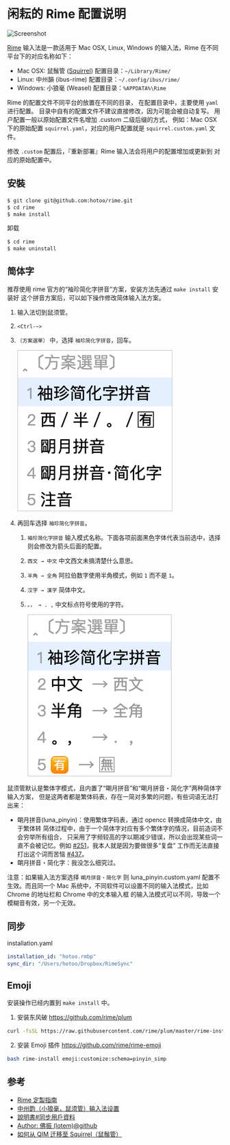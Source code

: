 
# 闲耘的 Rime 配置说明

![Screenshot](./screenshot.png)

[Rime](https://github.com/rime) 输入法是一款适用于 Mac OSX, Linux,
Windows 的输入法，Rime 在不同平台下的对应名称如下：

* Mac OSX: 鼠鬚管 ([Squirrel](https://github.com/rime/squirrel))
    配置目录：`~/Library/Rime/`
* Linux: 中州韻 (ibus-rime)
    配置目录：`~/.config/ibus/rime/`
* Windows: 小狼毫 (Weasel)
    配置目录：`%APPDATA%\Rime`

Rime 的配置文件不同平台的放置在不同的目录，
在配置目录中，主要使用 `yaml` 进行配置。
目录中自有的配置文件不建议直接修改，因为可能会被自动复写。
用户配置一般以原始配置文件名增加 .custom 二级后缀的方式，
例如：Mac OSX 下的原始配置 `squirrel.yaml`，对应的用户配置就是
`squirrel.custom.yaml` 文件。

修改 `.custom` 配置后，『重新部署』Rime 输入法会将用户的配置增加或更新到
对应的原始配置中。

## 安裝

```
$ git clone git@github.com:hotoo/rime.git
$ cd rime
$ make install
```

卸载

```
$ cd rime
$ make uninstall
```

## 简体字

推荐使用 rime 官方的“袖珍简化字拼音”方案，安装方法先通过 `make install` 安装好
这个拼音方案后，可以如下操作修改简体输入法方案。

1. 输入法切到鼠须管。
2. `<Ctrl-~>`
3. `〔方案選單〕` 中，选择 `袖珍简化字拼音`，回车。

    ![Image](assets/1.png)

4. 再回车选择 `袖珍简化字拼音`。
   1. `袖珍简化字拼音` 输入模式名称。下面各项前面黑色字体代表当前选中，选择则会修改为箭头后面的配置。
   2. `西文 → 中文` 中文西文未搞清楚什么意思。
   3. `半角 → 全角` 阿拉伯数字使用半角模式，例如 `1` 而不是 `1`。
   4. `汉字 → 漢字` 简体中文。
   5. `。， → . ,` 中文标点符号使用的字符。

       ![Image](assets/2.png)

鼠须管默认是繁体字模式，且内置了“朙月拼音”和“朙月拼音・简化字”两种简体字输入方案，
但是这两者都是繁体码表，存在一简对多繁的问题，有些词语无法打出来：

- 朙月拼音(luna_pinyin)：使用繁体字码表，通过 opencc 转换成简体中文，由于繁体转
  简体过程中，由于一个简体字对应有多个繁体字的情况，目前造词不会穷举所有组合，
  只采用了字频较高的字以期减少错误，所以会出现某些词一直不会被记忆。例如
  [#251](https://github.com/rime/librime/issues/251)，我本人就是因为要做很多“复盘”
  工作而无法直接打出这个词而苦恼 [#437](https://github.com/rime/squirrel/issues/437)。
- 朙月拼音・简化字：我没怎么细究过。

注意：如果输入法方案选择 `朙月拼音・简化字` 则 luna_pinyin.custom.yaml 配置不生效。而且同一个
Mac 系统中，不同软件可以设置不同的输入法模式，比如 Chrome 的地址栏和 Chrome 中的文本输入框
的输入法模式可以不同，导致一个模糊音有效，另一个无效。

## 同步

installation.yaml

```yaml
installation_id: "hotoo.rmbp"
sync_dir: "/Users/hotoo/Dropbox/RimeSync"
```

## Emoji

安装操作已经内置到 `make install` 中。

1. 安装东风破 https://github.com/rime/plum
  ```bash
  curl -fsSL https://raw.githubusercontent.com/rime/plum/master/rime-install | bash
  ```
2. 安装 Emoji 插件 https://github.com/rime/rime-emoji
  ```bash
  bash rime-install emoji:customize:schema=pinyin_simp
  ```

## 参考
* [Rime 定製指南](https://github.com/rime/home/wiki/CustomizationGuide)
* [中州韵（小狼毫，鼠须管）输入法设置](http://blog.yesmryang.net/rime-setting/)
* [說明書#同步用戶資料](https://github.com/rime/home/wiki/UserGuide#同步用戶資料)
* [Author: 佛振 (lotem)@github](https://github.com/lotem)
* [如何从 QIM 迁移至 Squirrel（鼠鬚管）](http://cocoabob.ddns.net/?p=919)
